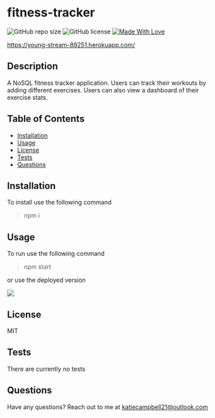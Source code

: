 # fitness-tracker
  

  ![GitHub repo size](https://img.shields.io/github/repo-size/katiec2116/fitness-tracker) ![GitHub license](https://img.shields.io/badge/license-MIT-green.svg) [![Made With Love](https://img.shields.io/badge/Made%20With-Love-orange.svg)](https://github.com/chetanraj/awesome-github-badges)

https://young-stream-89251.herokuapp.com/


## Description 
A NoSQL fitness tracker application. Users can track their workouts by adding different exercises. Users can also view a dashboard of their exercise stats.



## Table of Contents
- [Installation](#installation)
- [Usage](#usage)
- [License](#license)
- [Tests](#tests)
- [Questions](#questions)




## Installation

To install use the following command

> npm i



## Usage

To run use the following command

> npm start

or use the deployed version

![](recording.gif)



## License

MIT




## Tests

There are currently no tests



## Questions

Have any questions? Reach out to me at katiecampbell21@outlook.com


